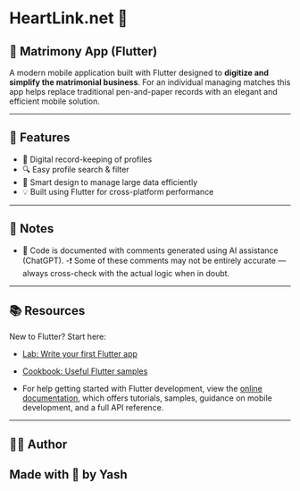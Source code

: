 # HeartLink.net 💞

## 💍 Matrimony App (Flutter)

A modern mobile application built with Flutter designed to **digitize and simplify the matrimonial business**. For an individual managing matches this app helps replace traditional pen-and-paper records with an elegant and efficient mobile solution.

---

## 🚀 Features

- 📇 Digital record-keeping of profiles
- 🔍 Easy profile search & filter
- 🧠 Smart design to manage large data efficiently
- 💡 Built using Flutter for cross-platform performance

---

## 🧠 Notes

- 📝 Code is documented with comments generated using AI assistance (ChatGPT).
-❗ Some of these comments may not be entirely accurate — always cross-check with the actual logic when in doubt.

---

## 📚 Resources

New to Flutter? Start here:

- [Lab: Write your first Flutter app](https://docs.flutter.dev/get-started/codelab)
- [Cookbook: Useful Flutter samples](https://docs.flutter.dev/cookbook)

- For help getting started with Flutter development, view the [online documentation](https://docs.flutter.dev/), which offers tutorials, samples, guidance on mobile development, and a full API reference.

---

## 👨‍💻 Author
## Made with 🧡 by Yash
